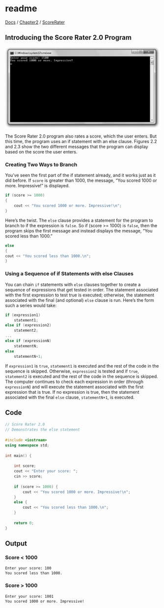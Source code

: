 # readme

[Docs](https://github.com/PiSaucer/book-c-plus-plus/tree/569357054614b69475a73eff46aae33d4998bc5a/docs/README.md) / [Chapter2](https://github.com/PiSaucer/book-c-plus-plus/tree/569357054614b69475a73eff46aae33d4998bc5a/docs/Chapter2/README.md) / [ScoreRater](https://github.com/PiSaucer/book-c-plus-plus/tree/569357054614b69475a73eff46aae33d4998bc5a/docs/Chapter2/ScoreRater/README.md)

## Introducing the Score Rater 2.0 Program

![ScreenShot](../.gitbook/assets/Image_080.gif)

The Score Rater 2.0 program also rates a score, which the user enters. But this time, the program uses an if statement with an else clause. Figures 2.2 and 2.3 show the two different messages that the program can display based on the score the user enters.

### Creating Two Ways to Branch

You’ve seen the first part of the if statement already, and it works just as it did before. If `score` is greater than 1000, the message, “You scored 1000 or more. Impressive!” is displayed.

```cpp
if (score >= 1000)
{
    cout << "You scored 1000 or more. Impressive!\n"; 
}
```

Here’s the twist. The `else` clause provides a statement for the program to branch to if the expression is `false`. So if \(score &gt;= 1000\) is `false`, then the program skips the first message and instead displays the message, “You scored less than 1000.”

```cpp
else
{
cout << "You scored less than 1000.\n"; 
}
```

### Using a Sequence of if Statements with else Clauses

You can chain `if` statements with `else` clauses together to create a sequence of expressions that get tested in order. The statement associated with the first expression to test true is executed; otherwise, the statement associated with the final \(and optional\) `else` clause is run. Here’s the form such a series would take:

```cpp
if (expression1)
    statement1;
else if (expression2)
    statement2;
...
else if (expressionN)
    statementN;
else
    statementN+1;
```

If `expression1` is `true`, `statement1` is executed and the rest of the code in the sequence is skipped. Otherwise, `expression2` is tested and if `true`, `statement2` is executed and the rest of the code in the sequence is skipped. The computer continues to check each expression in order \(through `expressionN`\) and will execute the statement associated with the first expression that is true. If no expression is true, then the statement associated with the final `else` clause, `statementN+1`, is executed.

## Code

```cpp
// Score Rater 2.0
// Demonstrates the else statement

#include <iostream>
using namespace std;

int main() {

    int score;
    cout << "Enter your score: ";
    cin >> score;

    if (score >= 1000) {
        cout << "You scored 1000 or more. Impressive!\n";
    }
    else {
        cout << "You scored less than 1000.\n";
    }

    return 0;
}
```

## Output

### Score &lt; 1000

```text
Enter your score: 100
You scored less than 1000.
```

### Score &gt; 1000

```text
Enter your score: 1001
You scored 1000 or more. Impressive!
```

